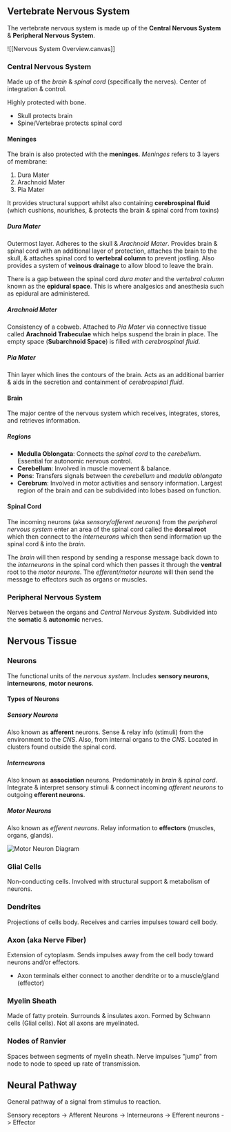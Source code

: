 
## Vertebrate Nervous System

The vertebrate nervous system is made up of the **Central Nervous System** & **Peripheral Nervous System**.

![[Nervous System Overview.canvas]]
### Central Nervous System

Made up of the *brain* & *spinal cord* (specifically the nerves). Center of integration & control.

Highly protected with bone.
- Skull protects brain
- Spine/Vertebrae protects spinal cord
#### Meninges

The brain is also protected with the **meninges**. *Meninges* refers to 3 layers of membrane:
1. Dura Mater
2. Arachnoid Mater
3. Pia Mater

It provides structural support whilst also containing **cerebrospinal fluid** (which cushions, nourishes, & protects the brain & spinal cord from toxins)
##### Dura Mater
Outermost layer. Adheres to the skull & *Arachnoid Mater*. Provides brain & spinal cord with an additional layer of protection, attaches the brain to the skull, & attaches spinal cord to **vertebral column** to prevent jostling. Also provides a system of **veinous drainage** to allow blood to leave the brain.

There is a gap between the spinal cord *dura mater* and the *vertebral column* known as the **epidural space**. This is where analgesics and anesthesia such as epidural are administered.
##### Arachnoid Mater
Consistency of a cobweb. Attached to *Pia Mater* via connective tissue called **Arachnoid Trabeculae** which helps suspend the brain in place. The empty space (**Subarchnoid Space**) is filled with *cerebrospinal fluid*. 
##### Pia Mater
Thin layer which lines the contours of the brain. Acts as an additional barrier & aids in the secretion and containment of *cerebrospinal fluid*.

#### Brain
The major centre of the nervous system which receives, integrates, stores, and retrieves information. 
##### Regions
- **Medulla Oblongata**: Connects the *spinal cord* to the *cerebellum*. Essential for autonomic nervous control.
- **Cerebellum**: Involved in muscle movement & balance.
- **Pons**: Transfers signals between the *cerebellum* and *medulla oblongata*
- **Cerebrum**: Involved in motor activities and sensory information. Largest region of the brain and can be subdivided into lobes based on function.

#### Spinal Cord

The incoming neurons (aka *sensory/afferent neurons*) from the *peripheral nervous system* enter an area of the spinal cord called the **dorsal root** which then connect to the *interneurons* which then send information up the spinal cord & into the *brain*.

The *brain* will then respond by sending a response message back down to the *interneurons* in the spinal cord which then passes it through the **ventral** root to the *motor neurons*. The *efferent/motor neurons* will then send the message to effectors such as organs or muscles.
### Peripheral Nervous System

Nerves between the organs and *Central Nervous System*. Subdivided into the **somatic** & **autonomic** nerves.


## Nervous Tissue

### Neurons

The functional units of the *nervous system*. Includes **sensory neurons**, **interneurons**, **motor neurons**.

#### Types of Neurons
##### Sensory Neurons

Also known as **afferent** neurons. Sense & relay info (stimuli) from the environment to the *CNS*. Also, from internal organs to the *CNS*. Located in clusters found outside the spinal cord.

##### Interneurons

Also known as **association** neurons. Predominately in *brain* & *spinal cord*. Integrate & interpret sensory stimuli & connect incoming *afferent neurons* to outgoing **efferent neurons**.

##### Motor Neurons

Also known as *efferent neurons*. Relay information to **effectors** (muscles, organs, glands).

![Motor Neuron Diagram](Motor_Neuron.png)
### Glial Cells

Non-conducting cells. Involved with structural support & metabolism of neurons.

### Dendrites

Projections of cells body. Receives and carries impulses toward cell body.

### Axon (aka Nerve Fiber)

Extension of cytoplasm. Sends impulses away from the cell body toward neurons and/or effectors.
- Axon terminals either connect to another dendrite or to a muscle/gland (effector)

### Myelin Sheath

Made of fatty protein. Surrounds & insulates axon. Formed by Schwann cells (Glial cells). Not all axons are myelinated.

### Nodes of Ranvier

Spaces between segments of myelin sheath. Nerve impulses "jump" from node to node to speed up rate of transmission.

## Neural Pathway

General pathway of a signal from stimulus to reaction.

Sensory receptors -> Afferent Neurons -> Interneurons -> Efferent neurons -> Effector